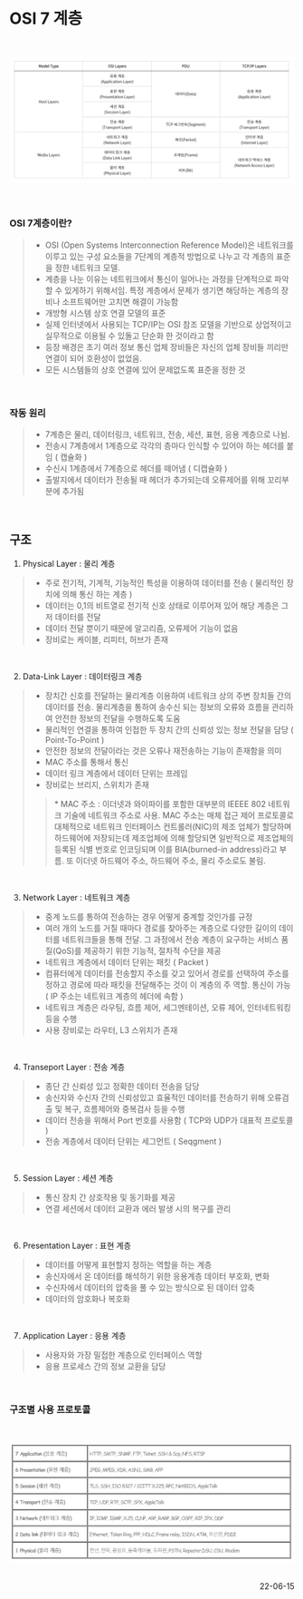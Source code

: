 # OSI 7 계층

<br/>

![OSI7](./img/network_structure.PNG)

<br/>

### OSI 7계층이란?
 
> - OSI (Open Systems Interconnection Reference Model)은 네트워크를 이루고 있는 구성 요소들을 7단계의 계층적 방법으로 나누고 각 계층의 표준을 정한 네트워크 모델.
> - 계층을 나눈 이유는 네트워크에서 통신이 일어나는 과정을 단계적으로 파악할 수 있게하기 위해서임. 특정 계층에서 문제가 생기면 해당하는 계층의 장비나 소프트웨어만 고치면 해결이 가능함
> - 개방형 시스템 상호 연결 모델의 표준
> - 실제 인터넷에서 사용되는 TCP/IP는 OSI 참조 모델을 기반으로 상업적이고 실무적으로 이용될 수 있돌고 단순화 한 것이라고 함
> - 등장 배경은 초기 여러 정보 통신 업체 장비들은 자신의 업체 장비들 끼리만 연결이 되어 호환성이 없었음. 
> - 모든 시스템들의 상호 연결에 있어 문제없도록 표준을 정한 것

<br/>

### 작동 원리
> - 7계층은 물리, 데이터링크, 네트워크, 전송, 세션, 표현, 응용 계층으로 나뉨.
> - 전송시 7계층에서 1계층으로 각각의 층마다 인식할 수 있어야 하는 헤더를 붙임 ( 캡슐화 )
> - 수신시 1계층에서 7계층으로 헤더를 떼어냄 ( 디캡슐화 )
> - 출발지에서 데이터가 전송될 때 헤더가 추가되는데 오류제어를 위해 꼬리부분에 추가됨

<br/>

## 구조
1) Physical Layer : 물리 계층
> - 주로 전기적, 기계적, 기능적인 특성을 이용하여 데이터를 전송 ( 물리적인 장치에 의해 통신 하는 계층 )
>- 데이터는 0,1의 비트열로 전기적 신호 상태로 이루어져 있어 해당 계층은 그저 데이터를 전달
>- 데이터 전달 뿐이기 때문에 알고리즘, 오류제어 기능이 없음
>- 장비로는 케이블, 리피터, 허브가 존재

<br/>

2) Data-Link Layer : 데이터링크 계층
>- 장치간 신호를 전달하는 물리계층 이용하여 네트워크 상의 주변 장치들 간의 데이터를 전송. 물리계층을 통하여 송수신 되는 정보의 오류와 흐름을 관리하여 안전한 정보의 전달을 수행하도록 도움
>- 물리적인 연결을 통하여 인접한 두 장치 간의 신뢰성 있는 정보 전달을 담당 ( Point-To-Point )
>- 안전한 정보의 전달이라는 것은 오류나 재전송하는 기능이 존재함을 의미
>- MAC 주소를 통해서 통신
>- 데이터 링크 계층에서 데이터 단위는 프레임
>- 장비로는 브리지, 스위치가 존재
>
>>\* MAC 주소 : 이더넷과 와이파이를 포함한 대부분의 IEEEE 802 네트워크 기술에 네트워크 주소로 사용. MAC 주소는 매체 접근 제어 프로토콜로 대체적으로 네트워크 인터페이스 컨트롤러(NIC)의 제조 업체가 할당하며 하드웨어에 저장되는데 제조업체에 의해 할당되면 일반적으로 제조업체의 등록된 식별 번호로 인코딩되며 이를 BIA(burned-in address)라고 부름. 또 이더넷 하드웨어 주소, 하드웨어 주소, 물리 주소로도 불림.

<br/>

3) Network Layer : 네트워크 계층
>- 중계 노드를 통하여 전송하는 경우 어떻게 중계할 것인가를 규정
>- 여러 개의 노드를 거칠 때마다 경로를 찾아주는 계층으로 다양한 길이의 데이터를 네트워크들을 통해 전달. 그 과정에서 전송 계층이 요구하는 서비스 품질(QoS)를 제공하기 위한 기능적, 절차적 수단을 제공
>- 네트워크 계층에서 데이터 단위는 패킷 ( Packet )
>- 컴퓨터에게 데이터를 전송할지 주소를 갖고 있어서 경로를 선택하여 주소를 정하고 경로에 따라 패킷을 전달해주는 것이 이 계층의 주 역할. 통신이 가능 ( IP 주소는 네트워크 계층의 헤더에 속함 )
>- 네트워크 계층은 라우팅, 흐름 제어, 세그멘테이션, 오류 제어, 인터네트워킹 등을 수행
>- 사용 장비로는 라우터, L3 스위치가 존재


<br/>


4) Transeport Layer : 전송 계층
>- 종단 간 신뢰성 있고 정확한 데이터 전송을 담당
>- 송신자와 수신자 간의 신뢰성있고 효율적인 데이터를 전송하기 위해 오류검출 및 복구, 흐름제어와 중복검사 등을 수행
>- 데이터 전송을 위해서 Port 번호를 사용함 ( TCP와 UDP가 대표적 프로토콜 )
>- 전송 계층에서 데이터 단위는 세그먼트 ( Seqgment )

<br/>

5) Session Layer :  세션 계층
>- 통신 장치 간 상호작용 및 동기화를 제공
>- 연결 세션에서 데이터 교환과 에러 발생 시의 복구를 관리

<br/>

6) Presentation Layer : 표현 계층
>- 데이터를 어떻게 표현할지 정하는 역할을 하는 계층
>- 송신자에서 온 데이터를 해석하기 위한 응용계층 데이터 부호화, 변화
>- 수신자에서 데이터의 압축을 풀 수 있는 방식으로 된 데이터 압축
>- 데이터의 암호화나 복호화

<br/>

7) Application Layer : 응용 계층
>- 사용자와 가장 밀접한 계층으로 인터페이스 역할
>- 응용 프로세스 간의 정보 교환을 담당

<br/>


### 구조별 사용 프로토콜

<br/>

![OSI7_Protocol](./img/OSI_Pt.png)

<br/>

<div style="text-align: right">22-06-15</div>